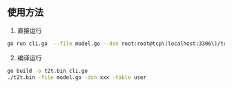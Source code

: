 ## 使用方法

1. 直接运行
```sh
go run cli.go  --file model.go --dsn root:root@tcp\(localhost:3306\)/test?charset=utf8 --table user
```

2. 编译运行
```sh
go build -o t2t.bin cli.go
./t2t.bin -file model.go -dsn xxx -table user
```